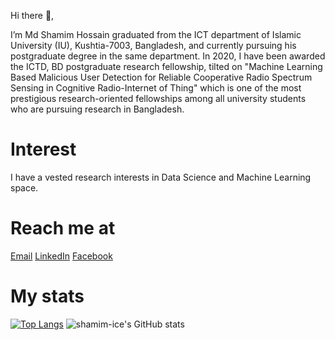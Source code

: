 Hi there 👋,

I’m Md Shamim Hossain graduated from the ICT department of Islamic University (IU), Kushtia-7003, Bangladesh, and currently pursuing his postgraduate degree in the same department. In 2020, I have been awarded the ICTD, BD postgraduate research fellowship, tilted on "Machine Learning Based Malicious User Detection for Reliable Cooperative Radio Spectrum Sensing in Cognitive Radio-Internet of Thing" which is one of the most prestigious research-oriented fellowships among all university students who are pursuing research in Bangladesh.
# Interest
I have a vested research interests in Data Science and Machine Learning space.

# Reach me at
[Email](shamim.ice.iu@gmail.com)
[LinkedIn](https://www.linkedin.com/in/shamim-ice/)
[Facebook](https://www.facebook.com/shamim.ice.iu/)

# My stats
[![Top Langs](https://github-readme-stats.vercel.app/api/top-langs/?username=shamim-ice&layout=compact)](https://github.com/shamim-ice/github-readme-stats)
![shamim-ice's GitHub stats](https://github-readme-stats.vercel.app/api?username=shamim-ice&show_icons=true&theme=radical)

<!---
shamim-ice/shamim-ice is a ✨ special ✨ repository because its `README.md` (this file) appears on your GitHub profile.
You can click the Preview link to take a look at your changes.
--->
